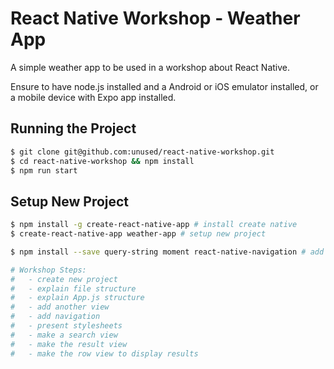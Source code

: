 
# React Native Workshop - Weather App

A simple weather app to be used in a workshop about React Native.

Ensure to have node.js installed and a Android or iOS emulator installed, or
a mobile device with Expo app installed.

## Running the Project

```sh
$ git clone git@github.com:unused/react-native-workshop.git
$ cd react-native-workshop && npm install
$ npm run start
```

## Setup New Project

```sh
$ npm install -g create-react-native-app # install create native
$ create-react-native-app weather-app # setup new project

$ npm install --save query-string moment react-native-navigation # add dependencies

# Workshop Steps:
#   - create new project
#   - explain file structure
#   - explain App.js structure
#   - add another view
#   - add navigation
#   - present stylesheets
#   - make a search view
#   - make the result view
#   - make the row view to display results
```
